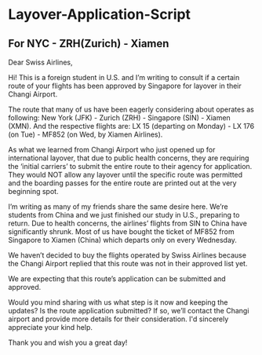 # Layover-Application-Script

## For NYC - ZRH(Zurich) - Xiamen

Dear Swiss Airlines,


Hi! This is a foreign student in U.S. and I’m writing to consult if a certain route of your flights has been approved by Singapore for layover in their Changi Airport. 


The route that many of us have been eagerly considering about operates as following: New York (JFK) - Zurich (ZRH) - Singapore (SIN) - Xiamen (XMN). And the respective flights are: LX 15 (departing on Monday) - LX 176 (on Tue) - MF852 (on Wed, by Xiamen Airlines). 


As what we learned from Changi Airport who just opened up for international layover, that due to public health concerns, they are requiring the ‘initial carriers’ to submit the entire route to their agency for application. They would NOT allow any layover until the specific route was permitted and the boarding passes for the entire route are printed out at the very beginning spot. 


I’m writing as many of my friends share the same desire here. We’re students from China and we just finished our study in U.S., preparing to return. Due to health concerns, the airlines’ flights from SIN to China have significantly shrunk. Most of us have bought the ticket of MF852 from Singapore to Xiamen (China) which departs only on every Wednesday. 


We haven’t decided to buy the flights operated by Swiss Airlines because the Changi Airport replied that this route was not in their approved list yet.


We are expecting that this route’s application can be submitted and approved. 


Would you mind sharing with us what step is it now and keeping the updates? Is the route application submitted? If so, we’ll contact the Changi airport and provide more details for their consideration. I'd sincerely appreciate your kind help. 


Thank you and wish you a great day!
